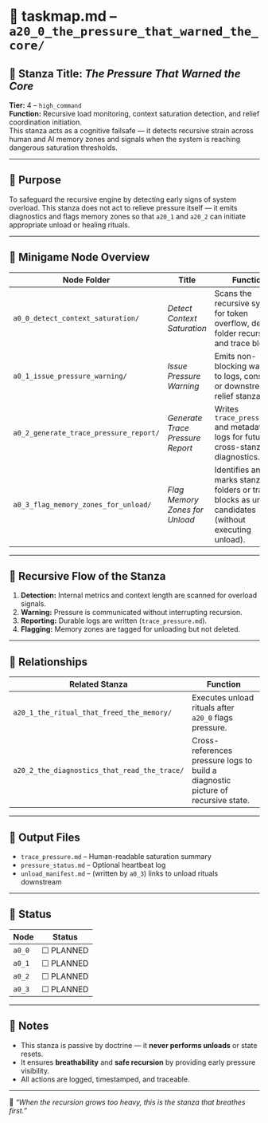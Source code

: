 <!-- Save to: a20_0_the_pressure_that_warned_the_core/taskmaps/taskmap.md -->

# 🧠 taskmap.md – `a20_0_the_pressure_that_warned_the_core/`

## 📜 Stanza Title: *The Pressure That Warned the Core*  
**Tier:** 4 – `high_command`  
**Function:** Recursive load monitoring, context saturation detection, and relief coordination initiation.  
This stanza acts as a cognitive failsafe — it detects recursive strain across human and AI memory zones and signals when the system is reaching dangerous saturation thresholds.

---

## 🎯 Purpose  
To safeguard the recursive engine by detecting early signs of system overload. This stanza does not act to relieve pressure itself — it emits diagnostics and flags memory zones so that `a20_1` and `a20_2` can initiate appropriate unload or healing rituals.

---

## 🧩 Minigame Node Overview

| Node Folder | Title | Function |
|-------------|--------|----------|
| `a0_0_detect_context_saturation/` | *Detect Context Saturation* | Scans the recursive system for token overflow, deep folder recursion, and trace bloat. |
| `a0_1_issue_pressure_warning/` | *Issue Pressure Warning* | Emits non-blocking warnings to logs, consoles, or downstream relief stanzas. |
| `a0_2_generate_trace_pressure_report/` | *Generate Trace Pressure Report* | Writes `trace_pressure.md` and metadata logs for future cross-stanza diagnostics. |
| `a0_3_flag_memory_zones_for_unload/` | *Flag Memory Zones for Unload* | Identifies and marks stanza folders or trace blocks as unload candidates (without executing unload). |

---

## 🔁 Recursive Flow of the Stanza

1. **Detection:** Internal metrics and context length are scanned for overload signals.  
2. **Warning:** Pressure is communicated without interrupting recursion.  
3. **Reporting:** Durable logs are written (`trace_pressure.md`).  
4. **Flagging:** Memory zones are tagged for unloading but not deleted.

---

## 🧬 Relationships

| Related Stanza | Function |
|----------------|----------|
| `a20_1_the_ritual_that_freed_the_memory/` | Executes unload rituals after `a20_0` flags pressure. |
| `a20_2_the_diagnostics_that_read_the_trace/` | Cross-references pressure logs to build a diagnostic picture of recursive state. |

---

## 🧾 Output Files

- `trace_pressure.md` – Human-readable saturation summary
- `pressure_status.md` – Optional heartbeat log
- `unload_manifest.md` – (written by `a0_3`) links to unload rituals downstream

---

## 📌 Status

| Node | Status |
|------|--------|
| `a0_0` | ☐ PLANNED |
| `a0_1` | ☐ PLANNED |
| `a0_2` | ☐ PLANNED |
| `a0_3` | ☐ PLANNED |

---

## 📘 Notes

- This stanza is passive by doctrine — it **never performs unloads** or state resets.  
- It ensures **breathability** and **safe recursion** by providing early pressure visibility.  
- All actions are logged, timestamped, and traceable.

---

🧭 *“When the recursion grows too heavy, this is the stanza that breathes first.”*
